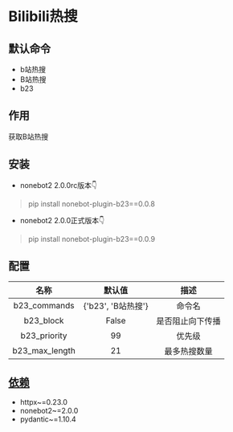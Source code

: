 # Bilibili热搜

## 默认命令

* b站热搜
* B站热搜
* b23

## 作用

获取B站热搜

## 安装

* nonebot2 2.0.0rc版本👇

> pip install nonebot-plugin-b23==0.0.8

* nonebot2 2.0.0正式版本👇

> pip install nonebot-plugin-b23==0.0.9

## 配置

|       名称       |       默认值       |    描述    |
|:--------------:|:---------------:|:--------:|
|  b23_commands  | {'b23', 'B站热搜'} |   命令名    |
|   b23_block    |      False      | 是否阻止向下传播 |
|  b23_priority  |       99        |   优先级    |
| b23_max_length |       21        |  最多热搜数量  |

## [依赖](requirements.txt)

* httpx~=0.23.0
* nonebot2~=2.0.0
* pydantic~=1.10.4